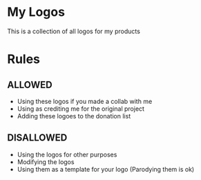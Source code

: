 # My Logos
This is a collection of all logos for my products

# Rules
## ALLOWED
* Using these logos if you made a collab with me
* Using as crediting me for the original project
* Adding these logoes to the donation list

## DISALLOWED
* Using the logos for other purposes
* Modifying the logos
* Using them as a template for your logo (Parodying them is ok)
